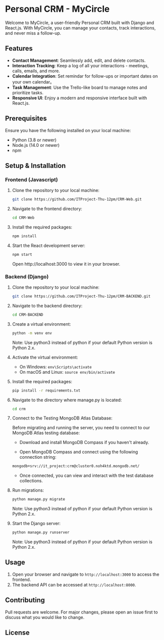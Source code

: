 # Personal CRM - MyCircle

Welcome to MyCircle, a user-friendly Personal CRM built with Django and React.js. With MyCircle, you can manage your contacts, track interactions, and never miss a follow-up.

## Features

- **Contact Management**: Seamlessly add, edit, and delete contacts.
- **Interaction Tracking**: Keep a log of all your interactions - meetings, calls, emails, and more.
- **Calendar Integration**: Set remindar for follow-ups or important dates on your own calendar。
- **Task Management**: Use the Trello-like board to manage notes and prioritize tasks.
- **Responsive UI**: Enjoy a modern and responsive interface built with React.js.

## Prerequisites

Ensure you have the following installed on your local machine:

- Python (3.8 or newer)
- Node.js (14.0 or newer)
- npm

## Setup & Installation

### Frontend (Javascript)

1. Clone the repository to your local machine:
   ```bash
   git clone https://github.com/ITProject-Thu-12pm/CRM-Web.git
   ```

2. Navigate to the frontend directory:
   ```bash
   cd CRM-Web
   ```

3. Install the required packages:
   ```bash
   npm install
   ```

4. Start the React development server:
   ```bash
   npm start
   ```
   Open http://localhost:3000 to view it in your browser.

### Backend (Django)

1. Clone the repository to your local machine:
   ```bash
   git clone https://github.com/ITProject-Thu-12pm/CRM-BACKEND.git
   ```

2. Navigate to the backend directory:
   ```bash
   cd CRM-BACKEND
   ```

3. Create a virtual environment:
   ```bash
   python -m venv env
   ```
   Note: Use python3 instead of python if your default Python version is Python 2.x.

4. Activate the virtual environment:
   - On Windows: `env\Scripts\activate`
   - On macOS and Linux: `source env/bin/activate`

5. Install the required packages:
   ```bash
   pip install -r requirements.txt
   ```

6. Navigate to the directory where manage.py is located:
   ```bash
   cd crm
   ```

7. Connect to the Testing MongoDB Atlas Database:

   Before migrating and running the server, you need to connect to our MongoDB Atlas testing database:

   - Download and install MongoDB Compass if you haven't already.

   - Open MongoDB Compass and connect using the following connection string:
   ```bash
   mongodb+srv://it_project:crm@cluster0.noh4ktd.mongodb.net/
   ```
   - Once connected, you can view and interact with the test database collections.

8. Run migrations:
   ```bash
   python manage.py migrate
   ```
   Note: Use python3 instead of python if your default Python version is Python 2.x.

9. Start the Django server:
   ```bash
   python manage.py runserver
   ```
   Note: Use python3 instead of python if your default Python version is Python 2.x.

## Usage

1. Open your browser and navigate to `http://localhost:3000` to access the frontend.
2. The backend API can be accessed at `http://localhost:8000`.

## Contributing

Pull requests are welcome. For major changes, please open an issue first to discuss what you would like to change.

## License

